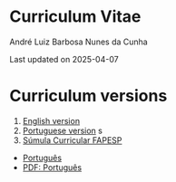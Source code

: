 # Curriculum Vitae
André Luiz Barbosa Nunes da Cunha

Last updated on 2025-04-07

# Curriculum versions

1.  [English version](curriculum_EN.md)
2.  [Portuguese version](curriculum_PT.md) s
3.  [Súmula Curricular FAPESP](https://fapesp.br/sumula)

- [Português](SumulaFAPESP_PT.md)
- [PDF: Português](Sumula_AndreLuizCunha.pdf)

<!-- [FAPESP - Sumula - EN]() -->

